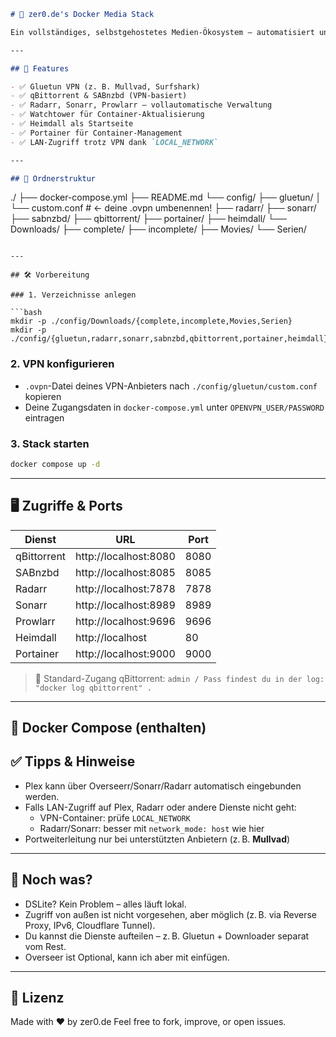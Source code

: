 ```markdown
# 🧱 zer0.de's Docker Media Stack

Ein vollständiges, selbstgehostetes Medien-Ökosystem – automatisiert und über VPN geschützt.

---

## 📌 Features

- ✅ Gluetun VPN (z. B. Mullvad, Surfshark)
- ✅ qBittorrent & SABnzbd (VPN-basiert)
- ✅ Radarr, Sonarr, Prowlarr – vollautomatische Verwaltung
- ✅ Watchtower für Container-Aktualisierung
- ✅ Heimdall als Startseite
- ✅ Portainer für Container-Management
- ✅ LAN-Zugriff trotz VPN dank `LOCAL_NETWORK`

---

## 📁 Ordnerstruktur

```
./
├── docker-compose.yml
├── README.md
└── config/
    ├── gluetun/
    │   └── custom.conf           # <- deine .ovpn umbenennen!
    ├── radarr/
    ├── sonarr/
    ├── sabnzbd/
    ├── qbittorrent/
    ├── portainer/
    ├── heimdall/
    └── Downloads/
        ├── complete/
        ├── incomplete/
        ├── Movies/
        └── Serien/
```

---

## 🛠 Vorbereitung

### 1. Verzeichnisse anlegen

```bash
mkdir -p ./config/Downloads/{complete,incomplete,Movies,Serien}
mkdir -p ./config/{gluetun,radarr,sonarr,sabnzbd,qbittorrent,portainer,heimdall}
```

### 2. VPN konfigurieren

- `.ovpn`-Datei deines VPN-Anbieters nach `./config/gluetun/custom.conf` kopieren
- Deine Zugangsdaten in `docker-compose.yml` unter `OPENVPN_USER/PASSWORD` eintragen

### 3. Stack starten

```bash
docker compose up -d
```

---

## 🖥 Zugriffe & Ports

| Dienst        | URL                        | Port    |
|---------------|----------------------------|---------|
| qBittorrent   | http://localhost:8080      | 8080    |
| SABnzbd       | http://localhost:8085      | 8085    |
| Radarr        | http://localhost:7878      | 7878    |
| Sonarr        | http://localhost:8989      | 8989    |
| Prowlarr      | http://localhost:9696      | 9696    |
| Heimdall      | http://localhost           | 80      |
| Portainer     | http://localhost:9000      | 9000    |

> 📍 Standard-Zugang qBittorrent: `admin / Pass findest du in der log: "docker log qbittorrent" .`

---

## 🧱 Docker Compose (enthalten)




## ✅ Tipps & Hinweise

- Plex kann über Overseerr/Sonarr/Radarr automatisch eingebunden werden.
- Falls LAN-Zugriff auf Plex, Radarr oder andere Dienste nicht geht:
  - VPN-Container: prüfe `LOCAL_NETWORK`
  - Radarr/Sonarr: besser mit `network_mode: host` wie hier
- Portweiterleitung nur bei unterstützten Anbietern (z. B. **Mullvad**)

---

## 🧠 Noch was?

- DSLite? Kein Problem – alles läuft lokal.
- Zugriff von außen ist nicht vorgesehen, aber möglich (z. B. via Reverse Proxy, IPv6, Cloudflare Tunnel).
- Du kannst die Dienste aufteilen – z. B. Gluetun + Downloader separat vom Rest.
- Overseer ist Optional, kann ich aber mit einfügen.

---

## 📜 Lizenz

Made with ❤️ by zer0.de
Feel free to fork, improve, or open issues.
